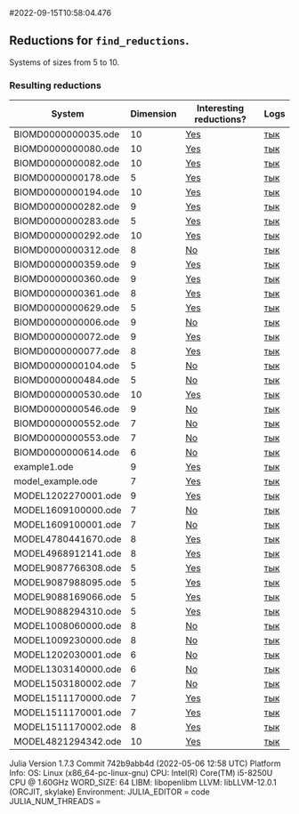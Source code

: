 #2022-09-15T10:58:04.476

## Reductions for `find_reductions`.
Systems of sizes from 5 to 10.

### Resulting reductions
| System | Dimension | Interesting reductions? | Logs |
| ------ | --------- | ----------------------- | ---- |
| BIOMD0000000035.ode | 10| [Yes](https://github.com/x3042/Exact-reduction-of-ODE-systems/tree/main/benchmark/experiment_3/data/BIOMD0000000035.ode.jl)| [тык](https://github.com/x3042/Exact-reduction-of-ODE-systems/tree/main/benchmark/experiment_3/data/BIOMD0000000035.ode.log) |
| BIOMD0000000080.ode | 10| [Yes](https://github.com/x3042/Exact-reduction-of-ODE-systems/tree/main/benchmark/experiment_3/data/BIOMD0000000080.ode.jl)| [тык](https://github.com/x3042/Exact-reduction-of-ODE-systems/tree/main/benchmark/experiment_3/data/BIOMD0000000080.ode.log) |
| BIOMD0000000082.ode | 10| [Yes](https://github.com/x3042/Exact-reduction-of-ODE-systems/tree/main/benchmark/experiment_3/data/BIOMD0000000082.ode.jl)| [тык](https://github.com/x3042/Exact-reduction-of-ODE-systems/tree/main/benchmark/experiment_3/data/BIOMD0000000082.ode.log) |
| BIOMD0000000178.ode | 5| [Yes](https://github.com/x3042/Exact-reduction-of-ODE-systems/tree/main/benchmark/experiment_3/data/BIOMD0000000178.ode.jl)| [тык](https://github.com/x3042/Exact-reduction-of-ODE-systems/tree/main/benchmark/experiment_3/data/BIOMD0000000178.ode.log) |
| BIOMD0000000194.ode | 10| [Yes](https://github.com/x3042/Exact-reduction-of-ODE-systems/tree/main/benchmark/experiment_3/data/BIOMD0000000194.ode.jl)| [тык](https://github.com/x3042/Exact-reduction-of-ODE-systems/tree/main/benchmark/experiment_3/data/BIOMD0000000194.ode.log) |
| BIOMD0000000282.ode | 9| [Yes](https://github.com/x3042/Exact-reduction-of-ODE-systems/tree/main/benchmark/experiment_3/data/BIOMD0000000282.ode.jl)| [тык](https://github.com/x3042/Exact-reduction-of-ODE-systems/tree/main/benchmark/experiment_3/data/BIOMD0000000282.ode.log) |
| BIOMD0000000283.ode | 5| [Yes](https://github.com/x3042/Exact-reduction-of-ODE-systems/tree/main/benchmark/experiment_3/data/BIOMD0000000283.ode.jl)| [тык](https://github.com/x3042/Exact-reduction-of-ODE-systems/tree/main/benchmark/experiment_3/data/BIOMD0000000283.ode.log) |
| BIOMD0000000292.ode | 10| [Yes](https://github.com/x3042/Exact-reduction-of-ODE-systems/tree/main/benchmark/experiment_3/data/BIOMD0000000292.ode.jl)| [тык](https://github.com/x3042/Exact-reduction-of-ODE-systems/tree/main/benchmark/experiment_3/data/BIOMD0000000292.ode.log) |
| BIOMD0000000312.ode | 8| [No](https://github.com/x3042/Exact-reduction-of-ODE-systems/tree/main/benchmark/experiment_3/data/BIOMD0000000312.ode.jl)| [тык](https://github.com/x3042/Exact-reduction-of-ODE-systems/tree/main/benchmark/experiment_3/data/BIOMD0000000312.ode.log) |
| BIOMD0000000359.ode | 9| [Yes](https://github.com/x3042/Exact-reduction-of-ODE-systems/tree/main/benchmark/experiment_3/data/BIOMD0000000359.ode.jl)| [тык](https://github.com/x3042/Exact-reduction-of-ODE-systems/tree/main/benchmark/experiment_3/data/BIOMD0000000359.ode.log) |
| BIOMD0000000360.ode | 9| [Yes](https://github.com/x3042/Exact-reduction-of-ODE-systems/tree/main/benchmark/experiment_3/data/BIOMD0000000360.ode.jl)| [тык](https://github.com/x3042/Exact-reduction-of-ODE-systems/tree/main/benchmark/experiment_3/data/BIOMD0000000360.ode.log) |
| BIOMD0000000361.ode | 8| [Yes](https://github.com/x3042/Exact-reduction-of-ODE-systems/tree/main/benchmark/experiment_3/data/BIOMD0000000361.ode.jl)| [тык](https://github.com/x3042/Exact-reduction-of-ODE-systems/tree/main/benchmark/experiment_3/data/BIOMD0000000361.ode.log) |
| BIOMD0000000629.ode | 5| [Yes](https://github.com/x3042/Exact-reduction-of-ODE-systems/tree/main/benchmark/experiment_3/data/BIOMD0000000629.ode.jl)| [тык](https://github.com/x3042/Exact-reduction-of-ODE-systems/tree/main/benchmark/experiment_3/data/BIOMD0000000629.ode.log) |
| BIOMD0000000006.ode | 9| [No](https://github.com/x3042/Exact-reduction-of-ODE-systems/tree/main/benchmark/experiment_3/data/BIOMD0000000006.ode.jl)| [тык](https://github.com/x3042/Exact-reduction-of-ODE-systems/tree/main/benchmark/experiment_3/data/BIOMD0000000006.ode.log) |
| BIOMD0000000072.ode | 9| [Yes](https://github.com/x3042/Exact-reduction-of-ODE-systems/tree/main/benchmark/experiment_3/data/BIOMD0000000072.ode.jl)| [тык](https://github.com/x3042/Exact-reduction-of-ODE-systems/tree/main/benchmark/experiment_3/data/BIOMD0000000072.ode.log) |
| BIOMD0000000077.ode | 8| [Yes](https://github.com/x3042/Exact-reduction-of-ODE-systems/tree/main/benchmark/experiment_3/data/BIOMD0000000077.ode.jl)| [тык](https://github.com/x3042/Exact-reduction-of-ODE-systems/tree/main/benchmark/experiment_3/data/BIOMD0000000077.ode.log) |
| BIOMD0000000104.ode | 5| [No](https://github.com/x3042/Exact-reduction-of-ODE-systems/tree/main/benchmark/experiment_3/data/BIOMD0000000104.ode.jl)| [тык](https://github.com/x3042/Exact-reduction-of-ODE-systems/tree/main/benchmark/experiment_3/data/BIOMD0000000104.ode.log) |
| BIOMD0000000484.ode | 5| [No](https://github.com/x3042/Exact-reduction-of-ODE-systems/tree/main/benchmark/experiment_3/data/BIOMD0000000484.ode.jl)| [тык](https://github.com/x3042/Exact-reduction-of-ODE-systems/tree/main/benchmark/experiment_3/data/BIOMD0000000484.ode.log) |
| BIOMD0000000530.ode | 10| [Yes](https://github.com/x3042/Exact-reduction-of-ODE-systems/tree/main/benchmark/experiment_3/data/BIOMD0000000530.ode.jl)| [тык](https://github.com/x3042/Exact-reduction-of-ODE-systems/tree/main/benchmark/experiment_3/data/BIOMD0000000530.ode.log) |
| BIOMD0000000546.ode | 9| [No](https://github.com/x3042/Exact-reduction-of-ODE-systems/tree/main/benchmark/experiment_3/data/BIOMD0000000546.ode.jl)| [тык](https://github.com/x3042/Exact-reduction-of-ODE-systems/tree/main/benchmark/experiment_3/data/BIOMD0000000546.ode.log) |
| BIOMD0000000552.ode | 7| [No](https://github.com/x3042/Exact-reduction-of-ODE-systems/tree/main/benchmark/experiment_3/data/BIOMD0000000552.ode.jl)| [тык](https://github.com/x3042/Exact-reduction-of-ODE-systems/tree/main/benchmark/experiment_3/data/BIOMD0000000552.ode.log) |
| BIOMD0000000553.ode | 7| [No](https://github.com/x3042/Exact-reduction-of-ODE-systems/tree/main/benchmark/experiment_3/data/BIOMD0000000553.ode.jl)| [тык](https://github.com/x3042/Exact-reduction-of-ODE-systems/tree/main/benchmark/experiment_3/data/BIOMD0000000553.ode.log) |
| BIOMD0000000614.ode | 6| [No](https://github.com/x3042/Exact-reduction-of-ODE-systems/tree/main/benchmark/experiment_3/data/BIOMD0000000614.ode.jl)| [тык](https://github.com/x3042/Exact-reduction-of-ODE-systems/tree/main/benchmark/experiment_3/data/BIOMD0000000614.ode.log) |
| example1.ode | 9| [Yes](https://github.com/x3042/Exact-reduction-of-ODE-systems/tree/main/benchmark/experiment_3/data/example1.ode.jl)| [тык](https://github.com/x3042/Exact-reduction-of-ODE-systems/tree/main/benchmark/experiment_3/data/example1.ode.log) |
| model_example.ode | 7| [Yes](https://github.com/x3042/Exact-reduction-of-ODE-systems/tree/main/benchmark/experiment_3/data/model_example.ode.jl)| [тык](https://github.com/x3042/Exact-reduction-of-ODE-systems/tree/main/benchmark/experiment_3/data/model_example.ode.log) |
| MODEL1202270001.ode | 9| [Yes](https://github.com/x3042/Exact-reduction-of-ODE-systems/tree/main/benchmark/experiment_3/data/MODEL1202270001.ode.jl)| [тык](https://github.com/x3042/Exact-reduction-of-ODE-systems/tree/main/benchmark/experiment_3/data/MODEL1202270001.ode.log) |
| MODEL1609100000.ode | 7| [No](https://github.com/x3042/Exact-reduction-of-ODE-systems/tree/main/benchmark/experiment_3/data/MODEL1609100000.ode.jl)| [тык](https://github.com/x3042/Exact-reduction-of-ODE-systems/tree/main/benchmark/experiment_3/data/MODEL1609100000.ode.log) |
| MODEL1609100001.ode | 7| [No](https://github.com/x3042/Exact-reduction-of-ODE-systems/tree/main/benchmark/experiment_3/data/MODEL1609100001.ode.jl)| [тык](https://github.com/x3042/Exact-reduction-of-ODE-systems/tree/main/benchmark/experiment_3/data/MODEL1609100001.ode.log) |
| MODEL4780441670.ode | 8| [Yes](https://github.com/x3042/Exact-reduction-of-ODE-systems/tree/main/benchmark/experiment_3/data/MODEL4780441670.ode.jl)| [тык](https://github.com/x3042/Exact-reduction-of-ODE-systems/tree/main/benchmark/experiment_3/data/MODEL4780441670.ode.log) |
| MODEL4968912141.ode | 8| [Yes](https://github.com/x3042/Exact-reduction-of-ODE-systems/tree/main/benchmark/experiment_3/data/MODEL4968912141.ode.jl)| [тык](https://github.com/x3042/Exact-reduction-of-ODE-systems/tree/main/benchmark/experiment_3/data/MODEL4968912141.ode.log) |
| MODEL9087766308.ode | 5| [Yes](https://github.com/x3042/Exact-reduction-of-ODE-systems/tree/main/benchmark/experiment_3/data/MODEL9087766308.ode.jl)| [тык](https://github.com/x3042/Exact-reduction-of-ODE-systems/tree/main/benchmark/experiment_3/data/MODEL9087766308.ode.log) |
| MODEL9087988095.ode | 5| [Yes](https://github.com/x3042/Exact-reduction-of-ODE-systems/tree/main/benchmark/experiment_3/data/MODEL9087988095.ode.jl)| [тык](https://github.com/x3042/Exact-reduction-of-ODE-systems/tree/main/benchmark/experiment_3/data/MODEL9087988095.ode.log) |
| MODEL9088169066.ode | 5| [Yes](https://github.com/x3042/Exact-reduction-of-ODE-systems/tree/main/benchmark/experiment_3/data/MODEL9088169066.ode.jl)| [тык](https://github.com/x3042/Exact-reduction-of-ODE-systems/tree/main/benchmark/experiment_3/data/MODEL9088169066.ode.log) |
| MODEL9088294310.ode | 5| [Yes](https://github.com/x3042/Exact-reduction-of-ODE-systems/tree/main/benchmark/experiment_3/data/MODEL9088294310.ode.jl)| [тык](https://github.com/x3042/Exact-reduction-of-ODE-systems/tree/main/benchmark/experiment_3/data/MODEL9088294310.ode.log) |
| MODEL1008060000.ode | 8| [No](https://github.com/x3042/Exact-reduction-of-ODE-systems/tree/main/benchmark/experiment_3/data/MODEL1008060000.ode.jl)| [тык](https://github.com/x3042/Exact-reduction-of-ODE-systems/tree/main/benchmark/experiment_3/data/MODEL1008060000.ode.log) |
| MODEL1009230000.ode | 8| [No](https://github.com/x3042/Exact-reduction-of-ODE-systems/tree/main/benchmark/experiment_3/data/MODEL1009230000.ode.jl)| [тык](https://github.com/x3042/Exact-reduction-of-ODE-systems/tree/main/benchmark/experiment_3/data/MODEL1009230000.ode.log) |
| MODEL1202030001.ode | 6| [No](https://github.com/x3042/Exact-reduction-of-ODE-systems/tree/main/benchmark/experiment_3/data/MODEL1202030001.ode.jl)| [тык](https://github.com/x3042/Exact-reduction-of-ODE-systems/tree/main/benchmark/experiment_3/data/MODEL1202030001.ode.log) |
| MODEL1303140000.ode | 6| [No](https://github.com/x3042/Exact-reduction-of-ODE-systems/tree/main/benchmark/experiment_3/data/MODEL1303140000.ode.jl)| [тык](https://github.com/x3042/Exact-reduction-of-ODE-systems/tree/main/benchmark/experiment_3/data/MODEL1303140000.ode.log) |
| MODEL1503180002.ode | 7| [No](https://github.com/x3042/Exact-reduction-of-ODE-systems/tree/main/benchmark/experiment_3/data/MODEL1503180002.ode.jl)| [тык](https://github.com/x3042/Exact-reduction-of-ODE-systems/tree/main/benchmark/experiment_3/data/MODEL1503180002.ode.log) |
| MODEL1511170000.ode | 7| [Yes](https://github.com/x3042/Exact-reduction-of-ODE-systems/tree/main/benchmark/experiment_3/data/MODEL1511170000.ode.jl)| [тык](https://github.com/x3042/Exact-reduction-of-ODE-systems/tree/main/benchmark/experiment_3/data/MODEL1511170000.ode.log) |
| MODEL1511170001.ode | 7| [Yes](https://github.com/x3042/Exact-reduction-of-ODE-systems/tree/main/benchmark/experiment_3/data/MODEL1511170001.ode.jl)| [тык](https://github.com/x3042/Exact-reduction-of-ODE-systems/tree/main/benchmark/experiment_3/data/MODEL1511170001.ode.log) |
| MODEL1511170002.ode | 8| [Yes](https://github.com/x3042/Exact-reduction-of-ODE-systems/tree/main/benchmark/experiment_3/data/MODEL1511170002.ode.jl)| [тык](https://github.com/x3042/Exact-reduction-of-ODE-systems/tree/main/benchmark/experiment_3/data/MODEL1511170002.ode.log) |
| MODEL4821294342.ode | 10| [Yes](https://github.com/x3042/Exact-reduction-of-ODE-systems/tree/main/benchmark/experiment_3/data/MODEL4821294342.ode.jl)| [тык](https://github.com/x3042/Exact-reduction-of-ODE-systems/tree/main/benchmark/experiment_3/data/MODEL4821294342.ode.log) |

Julia Version 1.7.3
Commit 742b9abb4d (2022-05-06 12:58 UTC)
Platform Info:
  OS: Linux (x86_64-pc-linux-gnu)
  CPU: Intel(R) Core(TM) i5-8250U CPU @ 1.60GHz
  WORD_SIZE: 64
  LIBM: libopenlibm
  LLVM: libLLVM-12.0.1 (ORCJIT, skylake)
Environment:
  JULIA_EDITOR = code
  JULIA_NUM_THREADS = 

